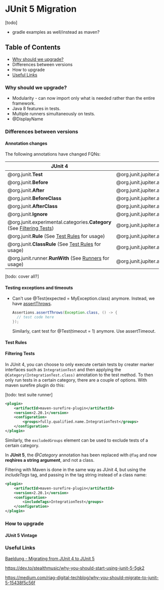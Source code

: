 # JUnit 5 Migration

[todo]

- gradle examples as well/instead as maven?



## Table of Contents

- [Why should we upgrade?](#why-should-we-upgrade)
- Differences between versions
- How to upgrade
- [Useful Links](#useful-links)



### Why should we upgrade?

- Modularity - can now import only what is needed rather than the entire framework.
- Java 8 features in tests.
- Multiple runners simultaneously on tests.
- @DisplayName







### Differences between versions



#### Annotation changes

The following annotations have changed FQNs:

| JUnit 4                                                      | JUnit 5                                         |
| ------------------------------------------------------------ | ----------------------------------------------- |
| @org.junit.**Test**                                          | @org.junit.jupiter.api.**Test**                 |
| @org.junit.**Before**                                        | @org.junit.jupiter.api.**BeforeEach**           |
| @org.junit.**After**                                         | @org.junit.jupiter.api.**AfterEach**            |
| @org.junit.**BeforeClass**                                   | @org.junit.jupiter.api.**BeforeAll**            |
| @org.junit.**AfterClass**                                    | @org.junit.jupiter.api.**AfterAll**             |
| @org.junit.**Ignore**                                        | @org.junit.jupiter.api.**Disabled**             |
| @org.junit.experimental.categories.**Category** (See [Filtering Tests](#filtering-tests)) | @org.junit.jupiter.api.**Tag**                  |
| @org.junit.**Rule** (See [Test Rules](#test-rules) for usage) | @org.junit.jupiter.api.extension**.ExtendWith** |
| @org.junit.**ClassRule** (See [Test Rules](#test-rules) for usage) | @org.junit.jupiter.api.extension.**ExtendWith** |
| @org.junit.runner.**RunWith** (See [Runners]() for usage) | @org.junit.jupiter.api.extension.**ExtendWith** |

[todo: cover all?]





#### Testing exceptions and timeouts

- Can't use @Test(expected = MyException.class) anymore. Instead, we have [assertThrows]().

  ```java
  Assertions.assertThrows(Exception.class, () -> {
    // test code here
  });
  ```

  Similarly, cant test for @Test(timeout = 1) anymore. Use assertTimeout.



#### Test Rules



#### Filtering Tests

In JUnit 4, you can choose to only execute certain tests by creater marker interfaces such as `IntegrationTest` and then applying the `@Category(IntegrationTest.class)` annotation to the test method. To then only run tests in a certain category, there are a couple of options. With maven surefire plugin do this:

[todo: test suite runner]

```xml
<plugin>
    <artifactId>maven-surefire-plugin</artifactId>
    <version>2.20.1</version>
    <configuration>
        <groups>fully.qualified.name.IntegrationTest</groups>
    </configuration>
</plugin>
```

Similarly, the `excludedGroups` element can be used to exclude tests of a certain category.



In **JUnit 5**, the *@Category* annotation has been replaced with `@Tag` and now **reqhires a string argument**, and not a class. 

Filtering with Maven is done in the same way as JUnit 4, but using the *includeTags* tag, and passing in the tag string instead of a class name:

```xml
<plugin>
    <artifactId>maven-surefire-plugin</artifactId>
    <version>2.20.1</version>
    <configuration>
        <includeTags>IntegrationTest</groups>
    </configuration>
</plugin>
```





### How to upgrade

#### JUnit 5 Vintage





### Useful Links

[Baeldung - Migrating from JUnit 4 to JUnit 5](https://www.baeldung.com/junit-5-migration)

https://dev.to/stealthmusic/why-you-should-start-using-junit-5-5gk2

https://medium.com/riag-digital-techblog/why-you-should-migrate-to-junit-5-15438f5c56f

